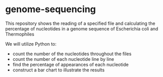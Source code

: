 # genome-sequencing
This repository shows the reading of a specified file and calculating the percentage of nucleotides in a genome sequence of Escherichia coli and Thermophiles

We will utilize Python to:

- count the number of the nucleotides throughout the files
- count the number of each nucleotide line by line
- find the percentage of appearances of each nucleotide
- construct a bar chart to illustrate the results
